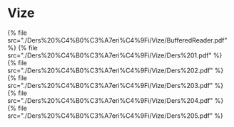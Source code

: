 # Vize

<!--Index-->

{% file src="./Ders%20%C4%B0%C3%A7eri%C4%9Fi/Vize/BufferedReader.pdf" %}
{% file src="./Ders%20%C4%B0%C3%A7eri%C4%9Fi/Vize/Ders%201.pdf" %}
{% file src="./Ders%20%C4%B0%C3%A7eri%C4%9Fi/Vize/Ders%202.pdf" %}
{% file src="./Ders%20%C4%B0%C3%A7eri%C4%9Fi/Vize/Ders%203.pdf" %}
{% file src="./Ders%20%C4%B0%C3%A7eri%C4%9Fi/Vize/Ders%204.pdf" %}
{% file src="./Ders%20%C4%B0%C3%A7eri%C4%9Fi/Vize/Ders%205.pdf" %}

<!--Index-->
